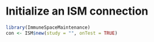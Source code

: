 # Initialize an ISM connection

```R
library(ImmuneSpaceMaintenance)
con <- ISM$new(study = "", onTest = TRUE)
```
